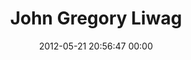 ---
title: "John Gregory Liwag"
date: 2012-05-21 20:56:47 00:00
permalink: /jl
twitter: "JohnGLiwag"
likes: [2041,2250,536,537,58,1176,2266,1301,1758,1613,1759,1760,1754,1718,1710,1680,1659,66,1509,43,1741,1535,1761,1762,1763,1764,1765,1766,1767,1768,1743,1769,1770,1771,1545,1772,1500,1788,727,1795,1785,1798,1799,1574,1800,1365,1807,119,1806,1838,67,1842,1864,1902,1895,1904,1843,1649,1914,1917,1976,1977,2307,2309,2313,2314,2103,2107,2108,2132,2312,2278,2158,2159,2160,2155,2206,2209,2231]
id: 576
gravatar: "http://www.gravatar.com/avatar/44b4b9fd85db462280e9b41f1f59466e"
---